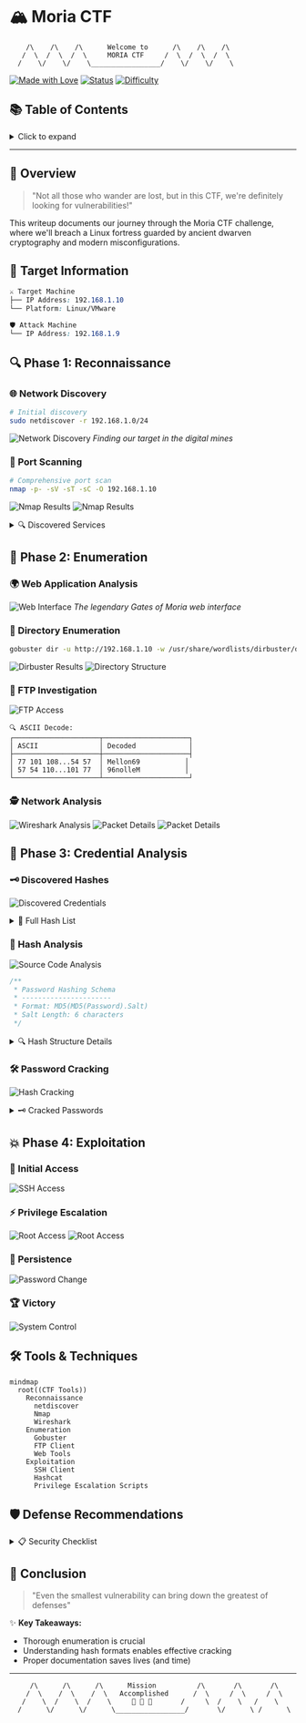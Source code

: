 # 🏔️ Moria CTF

```ascii
    /\    /\    /\      Welcome to      /\    /\    /\
   /  \  /  \  /  \     MORIA CTF     /  \  /  \  /  \
  /    \/    \/    \_________________/    \/    \/    \
```

[![Made with Love](https://img.shields.io/badge/Made%20with-🖤-black.svg)]()
[![Status](https://img.shields.io/badge/Status-Completed-success.svg)]()
[![Difficulty](https://img.shields.io/badge/Difficulty-Medium-yellow.svg)]()

## 📚 Table of Contents
<details>
<summary>Click to expand</summary>

- [Overview](#overview)
- [Target Information](#target-information)
- [Phase 1: Reconnaissance](#phase-1:-reconnaissance)
- [Phase 2: Enumeration](#phase-2:-enumeration)
- [Phase 3: Credential Analysis](#phase-3:-credential-analysis)
- [Phase 4: Exploitation](#phase-4:-exploitation)
- [Tools & Techniques](#tools-&-techniques)
- [Defense Recommendations](#defense-recommendations)
- [Conclusion](#conclusion)
</details>

---

## 🎯 Overview
> "Not all those who wander are lost, but in this CTF, we're definitely looking for vulnerabilities!"

This writeup documents our journey through the Moria CTF challenge, where we'll breach a Linux fortress guarded by ancient dwarven cryptography and modern misconfigurations.

## 🎯 Target Information
```css
⚔️ Target Machine
├── IP Address: 192.168.1.10
└── Platform: Linux/VMware

🛡️ Attack Machine
└── IP Address: 192.168.1.9
```

## 🔍 Phase 1: Reconnaissance

### 🌐 Network Discovery
```bash
# Initial discovery
sudo netdiscover -r 192.168.1.0/24
```
![Network Discovery](media/Discovery.png)
*Finding our target in the digital mines*

### 📡 Port Scanning
```bash
# Comprehensive port scan
nmap -p- -sV -sT -sC -O 192.168.1.10
```
![Nmap Results](media/Scanning.png)
![Nmap Results](media/Scanning2.png)

<details>
<summary>🔍 Discovered Services</summary>

```yml
Services:
  - Port 21:
      Protocol: FTP
      Version: vsftpd 2.0.8+
      Status: Open
  
  - Port 22:
      Protocol: SSH
      Version: OpenSSH 6.6.1
      Status: Open
  
  - Port 80:
      Protocol: HTTP
      Version: Apache 2.4.6
      Additional: PHP/5.4.16
      Status: Open
```
</details>

## 🔬 Phase 2: Enumeration

### 🌍 Web Application Analysis
![Web Interface](media/WebInterface.png)
*The legendary Gates of Moria web interface*

### 📂 Directory Enumeration
```bash
gobuster dir -u http://192.168.1.10 -w /usr/share/wordlists/dirbuster/directory-list-2.3-medium.txt
```
![Dirbuster Results](media/DirbusterResults.png)
![Directory Structure](media/DirectoryStructure.png)

### 📁 FTP Investigation
![FTP Access](media/FTPAccess.png)

```plaintext
🔍 ASCII Decode:
┌─────────────────────┬─────────────────────┐
│ ASCII               │ Decoded             │
├─────────────────────┼─────────────────────┤
│ 77 101 108...54 57  │ Mellon69           │
│ 57 54 110...101 77  │ 96nolleM           │
└─────────────────────┴─────────────────────┘
```

### 🕵️ Network Analysis
![Wireshark Analysis](media/WiresharkAnalysis.png)
![Packet Details](media/PacketDetails.png)
![Packet Details](media/PacketDetails1.png)

## 🔑 Phase 3: Credential Analysis

### 🗝️ Discovered Hashes
![Discovered Credentials](media/DiscoveredCredentials.png)

<details>
<summary>📜 Full Hash List</summary>

```yml
Credential Pairs (Hash$Salt):
  Balin   : c2d8960157fc8540f6d5d66594e165e0$6MAp84
  Oin     : 727a279d913fba677c490102b135e51e$bQkChe
  Ori     : 8c3c3152a5c64ffb683d78efc3520114$HnqeN4
  Maeglin : 6ba94d6322f53f30aca4f34960203703$e5ad5s
  Fundin  : c789ec9fae1cd07adfc02930a39486a1$g9Wxv7
  Nain    : fec21f5c7dcf8e5e54537cfda92df5fe$HCCsxP
  Dain    : 6a113db1fd25c5501ec3a5936d817c29$cC5nTr
  Telchar : dd272382909a4f51163c77da6356cc6f$h8spZR
  Thrain  : 7db5040c351237e8332bfbba757a1019$tb9AWe
  Balrog  : Mellon69 (plaintext)
```
</details>

### 🔐 Hash Analysis
![Source Code Analysis](media/MD5algorithm.png)

```javascript
/**
 * Password Hashing Schema
 * ----------------------
 * Format: MD5(MD5(Password).Salt)
 * Salt Length: 6 characters
 */
```

<details>
<summary>🔍 Hash Structure Details</summary>

```mermaid
graph TD
    A[Password] -->|First MD5| B[MD5 Hash]
    B -->|Concatenate| C[Hash + Salt]
    C -->|Second MD5| D[Final Hash]
```
</details>

### 🛠️ Password Cracking
![Hash Cracking](media/HashCracking.png)

<details>
<summary>🗝️ Cracked Passwords</summary>

```css
Successful Cracks:
├── Balin   ➔ flower
├── Nain    ➔ warrior
├── Ori     ➔ spanky
├── Oin     ➔ rainbow
├── Dain    ➔ abcdef
├── Maeglin ➔ fuckoff
└── Fundin  ➔ hunter2
```
</details>

## 💥 Phase 4: Exploitation

### 🚪 Initial Access
![SSH Access](media/SSHAccess.png)

### ⚡ Privilege Escalation
![Root Access](media/RootAccess.png)
![Root Access](media/RootAccess2.png)

### 🔐 Persistence
![Password Change](media/PasswordChange.png)

### 🏆 Victory
![System Control](media/FinalVictory.png)

## 🛠️ Tools & Techniques

```mermaid
mindmap
  root((CTF Tools))
    Reconnaissance
      netdiscover
      Nmap
      Wireshark
    Enumeration
      Gobuster
      FTP Client
      Web Tools
    Exploitation
      SSH Client
      Hashcat
      Privilege Escalation Scripts
```

## 🛡️ Defense Recommendations

<details>
<summary>📋 Security Checklist</summary>

```markdown
1. 🔒 Service Security
   - [ ] Update all services
   - [ ] Replace FTP with SFTP
   - [ ] Implement regular patching

2. 🔑 Authentication
   - [ ] Replace MD5 with Argon2/bcrypt
   - [ ] Enforce strong passwords
   - [ ] Enable 2FA where possible

3. 🚫 Access Control
   - [ ] Implement least privilege
   - [ ] Segregate user access
   - [ ] Regular access audits

4. 📡 Monitoring
   - [ ] Set up IDS/IPS
   - [ ] Enable comprehensive logging
   - [ ] Regular security assessments
```
</details>

## 🏁 Conclusion
> "Even the smallest vulnerability can bring down the greatest of defenses"

✨ **Key Takeaways:**
- Thorough enumeration is crucial
- Understanding hash formats enables effective cracking
- Proper documentation saves lives (and time)

---
                        
```ascii
     /\      /\      /\      Mission          /\       /\       /\
    /  \    /  \    /  \   Accomplished      /  \     /  \     /  \
   /    \  /    \  /    \     👑 👑 👑       /     \  /    \   /    \
  /      \/      \/      \_________________/       \/      \ /      \
```
